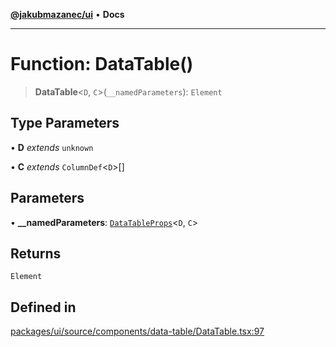 [**@jakubmazanec/ui**](../README.md) • **Docs**

---

# Function: DataTable()

> **DataTable**\<`D`, `C`\>(`__namedParameters`): `Element`

## Type Parameters

• **D** _extends_ `unknown`

• **C** _extends_ `ColumnDef`\<`D`\>[]

## Parameters

• **\_\_namedParameters**: [`DataTableProps`](../type-aliases/DataTableProps.md)\<`D`, `C`\>

## Returns

`Element`

## Defined in

[packages/ui/source/components/data-table/DataTable.tsx:97](https://github.com/jakubmazanec/tools/blob/043f017b24789eba8a7eb285e0e1042ac4eaaeea/packages/ui/source/components/data-table/DataTable.tsx#L97)
